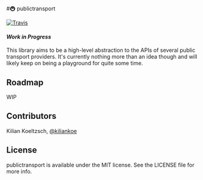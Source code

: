 #🚇 publictransport

[![Travis](https://img.shields.io/travis/public-transport/publictransport-rs.svg?style=flat-square)](https://travis-ci.org/public-transport/publictransport-rs)

#### *Work in Progress*

This library aims to be a high-level abstraction to the APIs of several public transport providers. It's currently nothing more than an idea though and will likely keep on being a playground for quite some time. 

## Roadmap

WIP

## Contributors

Kilian Koeltzsch, [@kiliankoe](https://github.com/kiliankoe)

## License

publictransport is available under the MIT license. See the LICENSE file for more info.
